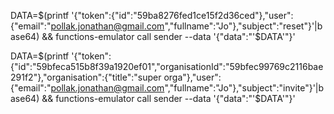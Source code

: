 DATA=$(printf '{"token":{"id":"59ba8276fed1ce15f2d36ced"},"user":{"email":"pollak.jonathan@gmail.com","fullname":"Jo"},"subject":"reset"}'|base64) && functions-emulator call sender --data '{"data":"'$DATA'"}'

DATA=$(printf '{"token":{"id":"59bfeca515b8f39a1920ef01","organisationId":"59bfec99769c2116bae291f2"},"organisation":{"title":"super orga"},"user":{"email":"pollak.jonathan@gmail.com","fullname":"Jo"},"subject":"invite"}'|base64) && functions-emulator call sender --data '{"data":"'$DATA'"}'
